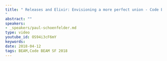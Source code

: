 ```yaml
---
title: " Releases and Elixir: Envisioning a more perfect union - Code BEAM SF 2018
"
abstract: ""
speakers:
- _speakers/paul-schoenfelder.md
type: video
youtube_id: OS94i3cF6mY
keywords: 
date: 2018-04-12
tags: BEAM,Code BEAM SF 2018
---
```

